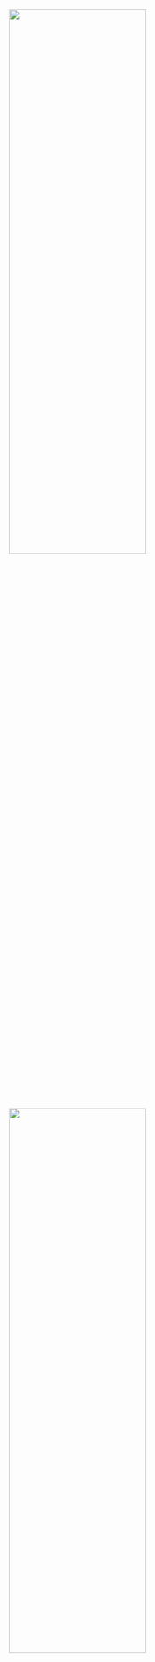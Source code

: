 <div align="center">
  <img  style="width: 70%; height: 50%" align="center" src="https://github.com/user-attachments/assets/6383f8a3-f014-4762-894f-1f5adf7adcdb" />

</div>
<br />

<div align="center">
  <img style="width: 70%; height: 50%" align="center" src="https://github.com/user-attachments/assets/020daf3b-9d54-4b35-a093-2aa004b04425"/>
</div>


## WEBBOOKS
I doing this site for hobby and study about TypeScript and its uses.
I'm not really expecting finish this project in less than 6 months, but'il try i think..

## OBJECTIVES
  - Finish the home page (home page has just a h1, for god sake.......)
  - Finish the Book Detail page
  - A page for login, what uses SQL and create the user data
  - Using this user data to save somo favorites books and return recommendations

## INFRASTRUCTURE 
  - TypeScript
  - NodeJs
  - React
  - NextJS
  - Tailwind
